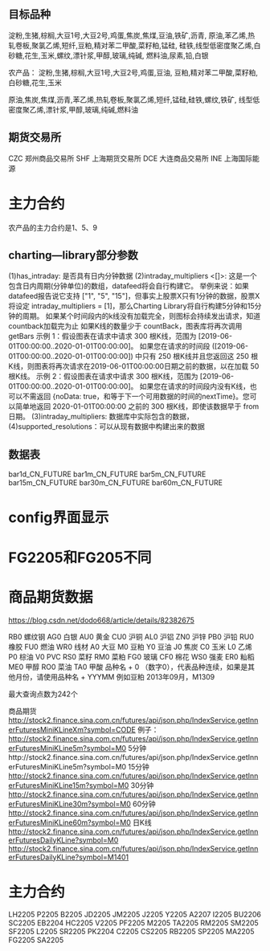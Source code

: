 ## 目标品种
淀粉,生猪,棕榈,大豆1号,大豆2号,鸡蛋,焦炭,焦煤,豆油,铁矿,沥青,
原油,苯乙烯,热轧卷板,聚氯乙烯,短纤,豆粕,精对苯二甲酸,菜籽粕,锰硅,
硅铁,线型低密度聚乙烯,白砂糖,花生,玉米,螺纹,漂针浆,甲醇,玻璃,纯碱,
燃料油,尿素,铅,白银

农产品：
淀粉,生猪,棕榈,大豆1号,大豆2号,鸡蛋,豆油,
豆粕,精对苯二甲酸,菜籽粕,白砂糖,花生,玉米

原油,焦炭,焦煤,沥青,苯乙烯,热轧卷板,聚氯乙烯,短纤,锰硅,硅铁,螺纹,铁矿,
线型低密度聚乙烯,漂针浆,甲醇,玻璃,纯碱,燃料油

## 期货交易所
CZC  郑州商品交易所
SHF 上海期货交易所
DCE 大连商品交易所
INE 上海国际能源

# 主力合约
农产品的主力合约是1、5、9

## charting—library部分参数
(1)has_intraday: 是否具有日内分钟数据
(2)intraday_multipliers <[]>:  这是一个包含日内周期(分钟单位)的数组，datafeed将会自行构建它。
举例来说：如果datafeed报告说它支持 ["1", "5", "15"]，但事实上股票X只有1分钟的数据，股票X将设定 intraday_multipliers = [1]，那么Charting Library将自行构建5分钟和15分钟的周期。
如果某个时间段内的k线没有加载完全，则图标会持续发出请求，知道countback加载完为止
如果K线的数量少于 countBack，图表库将再次调用 getBars
示例 1：假设图表在请求中请求 300 根K线，范围为 [2019-06-01T00:00:00..2020-01-01T00:00:00]。 如果您在请求的时间段 ([2019-06-01T00:00:00..2020-01-01T00:00:00]) 中只有 250 根K线并且您返回这 250 根K线，则图表将再次请求在2019-06-01T00:00:00日期之前的数据，以在加载 50 根K线。
示例 2：假设图表在请求中请求 300 根K线，范围为 [2019-06-01T00:00:00..2020-01-01T00:00:00]。 如果您在请求的时间段内没有K线，也可以不需返回 {noData: true，和等于下一个可用数据的时间的nextTime}。您可以简单地返回 2020-01-01T00:00:00 之前的 300 根K线，即使该数据早于 from 日期。
(3)intraday_multipliers: 数据库中实际包含的数据，
(4)supported_resolutions：可以从现有数据中构建出来的数据

## 数据表
bar1d_CN_FUTURE
bar1m_CN_FUTURE
bar5m_CN_FUTURE
bar15m_CN_FUTURE
bar30m_CN_FUTURE
bar60m_CN_FUTURE

# config界面显示


# FG2205和FG205不同

# 商品期货数据
https://blog.csdn.net/dodo668/article/details/82382675

RB0 螺纹钢
AG0 白银
AU0 黄金
CU0 沪铜
AL0 沪铝
ZN0 沪锌
PB0 沪铅
RU0 橡胶
FU0 燃油
WR0 线材
A0 大豆
M0 豆粕
Y0 豆油
J0 焦炭
C0 玉米
L0 乙烯
P0 棕油
V0 PVC
RS0 菜籽
RM0 菜粕
FG0 玻璃
CF0 棉花
WS0 强麦
ER0 籼稻
ME0 甲醇
RO0 菜油
TA0 甲酸
品种名 + 0 （数字0），代表品种连续，如果是其他月份，请使用品种名 + YYYMM
例如豆粕 2013年09月，M1309

最大查询点数为242个

商品期货
http://stock2.finance.sina.com.cn/futures/api/json.php/IndexService.getInnerFuturesMiniKLineXm?symbol=CODE
例子：
http://stock2.finance.sina.com.cn/futures/api/json.php/IndexService.getInnerFuturesMiniKLine5m?symbol=M0
5分钟http://stock2.finance.sina.com.cn/futures/api/json.php/IndexService.getInnerFuturesMiniKLine5m?symbol=M0
15分钟
http://stock2.finance.sina.com.cn/futures/api/json.php/IndexService.getInnerFuturesMiniKLine15m?symbol=M0
30分钟
http://stock2.finance.sina.com.cn/futures/api/json.php/IndexService.getInnerFuturesMiniKLine30m?symbol=M0
60分钟
http://stock2.finance.sina.com.cn/futures/api/json.php/IndexService.getInnerFuturesMiniKLine60m?symbol=M0
日K线
http://stock2.finance.sina.com.cn/futures/api/json.php/IndexService.getInnerFuturesDailyKLine?symbol=M0
http://stock2.finance.sina.com.cn/futures/api/json.php/IndexService.getInnerFuturesDailyKLine?symbol=M1401


# 主力合约
LH2205
P2205
B2205
JD2205
JM2205
J2205
Y2205
A2207
I2205
BU2206
SC2205
EB2204
HC2205
V2205
PF2205
M2205
TA2205
RM2205
SM2205
SF2205
L2205
SR2205
PK2204
C2205
CS2205
RB2205
SP2205
MA2205
FG2205
SA2205